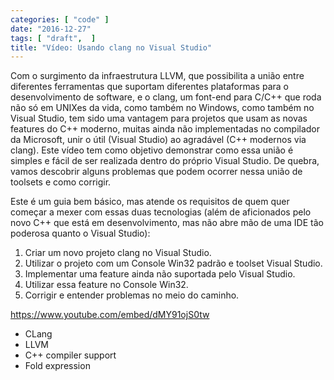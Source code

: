 ```yaml
---
categories: [ "code" ]
date: "2016-12-27"
tags: [ "draft",  ]
title: "Vídeo: Usando clang no Visual Studio"
---
```

Com o surgimento da infraestrutura LLVM, que possibilita a união
entre diferentes ferramentas que suportam diferentes plataformas para
o desenvolvimento de software, e o clang, um font-end para C/C++ que
roda não só em UNIXes da vida, como também no Windows, como também
no Visual Studio, tem sido uma vantagem para projetos que usam as novas
features do C++ moderno, muitas ainda não implementadas no compilador
da Microsoft, unir o útil (Visual Studio) ao agradável (C++ modernos
via clang). Este vídeo tem como objetivo demonstrar como essa união é
simples e fácil de ser realizada dentro do próprio Visual Studio. De
quebra, vamos descobrir alguns problemas que podem ocorrer nessa união
de toolsets e como corrigir.

Este é um guia bem básico, mas atende os requisitos de quem quer
começar a mexer com essas duas tecnologias (além de aficionados pelo
novo C++ que está em desenvolvimento, mas não abre mão de uma IDE
tão poderosa quanto o Visual Studio):

 1. Criar um novo projeto clang no Visual Studio.
 2. Utilizar o projeto com um Console Win32 padrão e toolset Visual
 Studio.
 3. Implementar uma feature ainda não suportada pelo Visual Studio.
 4. Utilizar essa feature no Console Win32.
 5. Corrigir e entender problemas no meio do caminho.

https://www.youtube.com/embed/dMY91ojS0tw

 - CLang
 - LLVM
 - C++ compiler support
 - Fold expression
